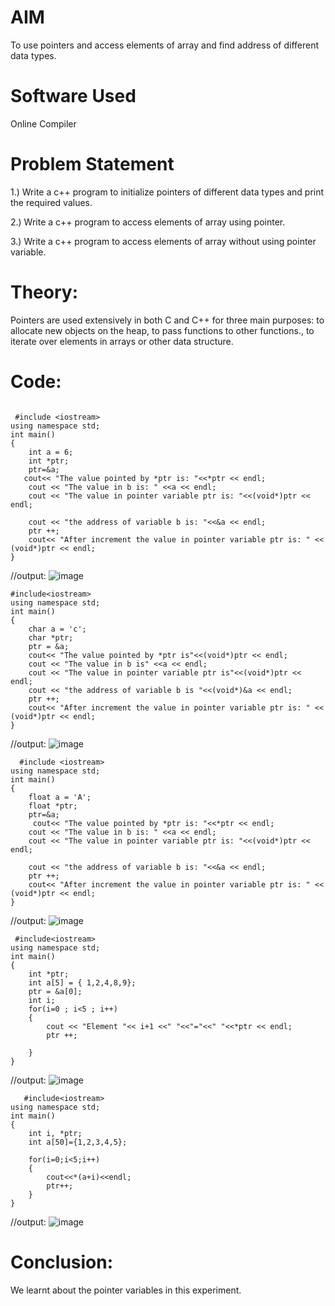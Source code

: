 # AIM
To use pointers and access elements of array and find address of different data types.

# Software Used
Online Compiler

# Problem Statement
1.) Write a c++ program to initialize pointers of different data types and print the required values.

2.) Write a c++ program to access elements of array using pointer.

3.) Write a c++ program to access elements of array without using pointer variable.

# Theory:
Pointers are used extensively in both C and C++ for three main purposes:
to allocate new objects on the heap, to pass functions to other functions.,
to iterate over elements in arrays or other data structure.
 # Code:
~~~ // CODE TO PRINT POINTERS VALUE:(int)

 #include <iostream>
using namespace std;
int main()
{
    int a = 6;
    int *ptr;
    ptr=&a;
   cout<< "The value pointed by *ptr is: "<<*ptr << endl;
    cout << "The value in b is: " <<a << endl;
    cout << "The value in pointer variable ptr is: "<<(void*)ptr << endl;

    cout << "the address of variable b is: "<<&a << endl;
    ptr ++;
    cout<< "After increment the value in pointer variable ptr is: " << (void*)ptr << endl;
}
~~~
 //output:
 ![image](https://github.com/user-attachments/assets/c6f3b8fc-0acc-49a8-9192-20f9c3849585)


~~~// code to print and increment charcters:
#include<iostream>
using namespace std;
int main()
{
    char a = 'c'; 
    char *ptr;
    ptr = &a;
    cout<< "The value pointed by *ptr is"<<(void*)ptr << endl;
    cout << "The value in b is" <<a << endl;
    cout << "The value in pointer variable ptr is"<<(void*)ptr << endl;
    cout << "the address of variable b is "<<(void*)&a << endl;
    ptr ++;
    cout<< "After increment the value in pointer variable ptr is: " << (void*)ptr << endl;
}
~~~
//output:
 ![image](https://github.com/user-attachments/assets/386657b5-ec34-43ad-af84-72d1513ec5e8)

 

~~~// code to print and increment float values:
  #include <iostream>
using namespace std;
int main()
{
    float a = 'A';
    float *ptr;
    ptr=&a;
     cout<< "The value pointed by *ptr is: "<<*ptr << endl;
    cout << "The value in b is: " <<a << endl;
    cout << "The value in pointer variable ptr is: "<<(void*)ptr << endl;

    cout << "the address of variable b is: "<<&a << endl;
    ptr ++;
    cout<< "After increment the value in pointer variable ptr is: " << (void*)ptr << endl;
}
~~~

//output:
![image](https://github.com/user-attachments/assets/d0af46ca-ba5d-4fc6-993f-c849612e3b5e)

  
~~~// access array using pointer:
 #include<iostream>
using namespace std;
int main()
{
    int *ptr;
    int a[5] = { 1,2,4,8,9};
    ptr = &a[0];
    int i;
    for(i=0 ; i<5 ; i++)
    {
        cout << "Element "<< i+1 <<" "<<"="<<" "<<*ptr << endl;
        ptr ++;

    }
}
~~~
//output:
![image](https://github.com/user-attachments/assets/3a7ea3fd-0c83-45a7-81be-1c3e32d75a59)

 
 



~~~//same without using pointer variable:
   #include<iostream>
using namespace std;
int main()
{
    int i, *ptr;
    int a[50]={1,2,3,4,5};
    
    for(i=0;i<5;i++)
    {
        cout<<*(a+i)<<endl;
        ptr++;
    }
}
~~~
 //output:
 ![image](https://github.com/user-attachments/assets/35a9bed3-ed22-4c4c-9d9c-4c64546a2926)


 # Conclusion:
 We learnt about the pointer variables in this experiment.
